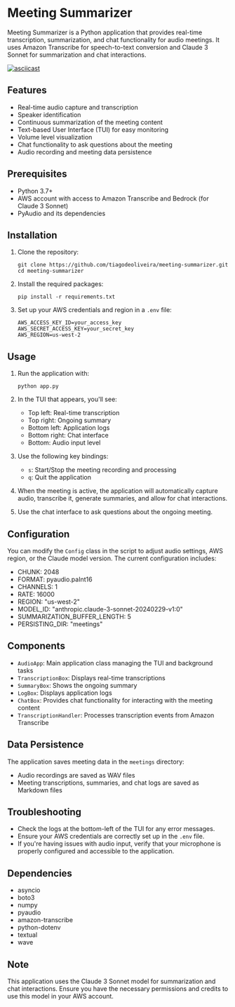 # Meeting Summarizer

Meeting Summarizer is a Python application that provides real-time transcription, summarization, and chat functionality for audio meetings. It uses Amazon Transcribe for speech-to-text conversion and Claude 3 Sonnet for summarization and chat interactions.

[![asciicast](https://asciinema.org/a/670310.svg)](https://asciinema.org/a/670310)

## Features

- Real-time audio capture and transcription
- Speaker identification
- Continuous summarization of the meeting content
- Text-based User Interface (TUI) for easy monitoring
- Volume level visualization
- Chat functionality to ask questions about the meeting
- Audio recording and meeting data persistence

## Prerequisites

- Python 3.7+
- AWS account with access to Amazon Transcribe and Bedrock (for Claude 3 Sonnet)
- PyAudio and its dependencies

## Installation

1. Clone the repository:
   ```
   git clone https://github.com/tiagodeoliveira/meeting-summarizer.git
   cd meeting-summarizer
   ```

2. Install the required packages:
   ```
   pip install -r requirements.txt
   ```

3. Set up your AWS credentials and region in a `.env` file:
   ```
   AWS_ACCESS_KEY_ID=your_access_key
   AWS_SECRET_ACCESS_KEY=your_secret_key
   AWS_REGION=us-west-2
   ```

## Usage

1. Run the application with:
   ```
   python app.py
   ```

2. In the TUI that appears, you'll see:
   - Top left: Real-time transcription
   - Top right: Ongoing summary
   - Bottom left: Application logs
   - Bottom right: Chat interface
   - Bottom: Audio input level

3. Use the following key bindings:
   - `s`: Start/Stop the meeting recording and processing
   - `q`: Quit the application

4. When the meeting is active, the application will automatically capture audio, transcribe it, generate summaries, and allow for chat interactions.

5. Use the chat interface to ask questions about the ongoing meeting.

## Configuration

You can modify the `Config` class in the script to adjust audio settings, AWS region, or the Claude model version. The current configuration includes:

- CHUNK: 2048
- FORMAT: pyaudio.paInt16
- CHANNELS: 1
- RATE: 16000
- REGION: "us-west-2"
- MODEL_ID: "anthropic.claude-3-sonnet-20240229-v1:0"
- SUMMARIZATION_BUFFER_LENGTH: 5
- PERSISTING_DIR: "meetings"

## Components

- `AudioApp`: Main application class managing the TUI and background tasks
- `TranscriptionBox`: Displays real-time transcriptions
- `SummaryBox`: Shows the ongoing summary
- `LogBox`: Displays application logs
- `ChatBox`: Provides chat functionality for interacting with the meeting content
- `TranscriptionHandler`: Processes transcription events from Amazon Transcribe

## Data Persistence

The application saves meeting data in the `meetings` directory:
- Audio recordings are saved as WAV files
- Meeting transcriptions, summaries, and chat logs are saved as Markdown files

## Troubleshooting

- Check the logs at the bottom-left of the TUI for any error messages.
- Ensure your AWS credentials are correctly set up in the `.env` file.
- If you're having issues with audio input, verify that your microphone is properly configured and accessible to the application.

## Dependencies

- asyncio
- boto3
- numpy
- pyaudio
- amazon-transcribe
- python-dotenv
- textual
- wave

## Note

This application uses the Claude 3 Sonnet model for summarization and chat interactions. Ensure you have the necessary permissions and credits to use this model in your AWS account.